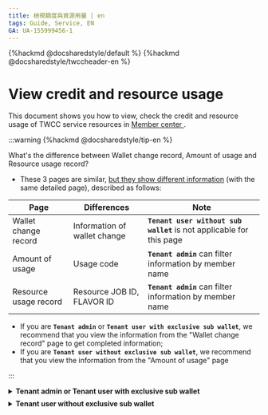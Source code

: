 ```yaml
---
title: 檢視額度與資源用量 | en
tags: Guide, Service, EN
GA: UA-155999456-1
---
```


{%hackmd @docsharedstyle/default %}
{%hackmd @docsharedstyle/twccheader-en %}


# View credit and resource usage

This document shows you how to view, check the credit and resource usage of TWCC service resources in [<ins>Member center <i class="fa fa-question-circle fa-question-circle-for-service" aria-hidden="true"></i></ins>](https://man.twcc.ai/@twsdocs/howto-service-access-service-en).

:::warning
{%hackmd @docsharedstyle/tip-en %}

What's the difference between Wallet change record, Amount of usage and Resource usage record?

- These 3 pages are similar, <ins>but they show different information</ins> (with the same detailed page), described as follows:

| Page | Differences | Note |
| -------- | -------- | -------- |
| Wallet change record    | Information of wallet change    | **`Tenant user without sub wallet`** is not applicable  for this page   |
| Amount of usage     |  Usage code  |  **`Tenant admin`** can filter information by member name    | 
| Resource usage record     | Resource JOB ID,  FLAVOR ID  |  **`Tenant admin`** can filter information by member name    |

- If you are **`Tenant admin`** or **`Tenant user with exclusive sub wallet`**, we recommend that you view the information from the "Wallet change record" page to get completed information;
- If you are **`Tenant user without exclusive sub wallet`**, we recommend that you view the information from the "Amount of usage" page

:::

<!-- 1 start -->

<details class="docspoiler">

<summary><b>Tenant admin or Tenant user with exclusive sub wallet</b></summary>

<br>

If you are"**Tenant admin**" or "**Tenant user with exclusive sub wallet**", please follow the steps to view the wallet change records and the corresponding amount of usage and resource usage:

### Step 1. Choose the project 

After entering service member center, click "**Projects**" > "**My Projects**" > choose the project you'd like to view the resource usage.


### Step 2. Wallet change record

click "**Wallet change record**" > click "**Wallet**"^[1]^ > "**Choose date**" > "**Service**"^[2]^ > click "**Transaction category**"^[3]^。


![](https://cos.twcc.ai/SYS-MANUAL/uploads/upload_043d98ab77e46b651a4b768cc7beeb54.png)


:::info

{%hackmd @docsharedstyle/note-en %}

[1] You can choose "**All(defalut)**", or "**main wallet**" or "**sub wallet**"
[2] Choose "**Taiwan Computing Cloud(TWCC)**" > Choose service (VCS, CCS...)
[3] You can choose "**All(defalut)**", or "**resource re-billing**" or "**resource re-funding**"...
:::

As shown in the picture above, this page record the time of each transaction, Service items, Amount of variance, Wallet balance... and other information.



**The following table shows an example:**：

- `2021/07/25 12:08:05` complete the wallet change, amount of variance of this transaction is `0.0784`,debit from`main wallet`；
- Change request from user `leoxxx` (supercomputer account) who use `Virtual Compute Service (VCS)` Service；
- Before this transaction, Wallet balance is `2631xxx`. After the transaction, Wallet balance becomes `2631xxxx`。


|Time |Transaction number | Service items |Modifier name | Transaction Category | Wallet name |Wallet balance (front) |Amount of variance | Wallet balance (back) | |
| -------- | -------- | -------- | -------- | -------- | -------- |----- |----- |----- |----- |
|2021/07/25 12:08:05    |M54709357   | Taiwan Computing Cloud(TWCC) > Virtual Compute Service (VCS)     | leoxxx     |Resource deduction| Main wallet    |2,631xxx     |-0.0784     | 2,631xxx | detailed information |

### Step 3. detailed information

click "**detailed information**" to check Identification code, Resource use period... of this transaction.

![](https://cos.twcc.ai/SYS-MANUAL/uploads/upload_f99be53362e5bef8f191f35a02f67871.png)



</details>

<!-- Space -->

<div style="height:8px"></div>

<!-- 2. start -->

<details class="docspoiler">

<summary><b>Tenant user without exclusive sub wallet</b></summary>

<br>


If you are **`Tenant user without exclusive sub wallet`**, please follow the steps to view the amount of usage and resource usage:

### Step 1. choose the project 

After entering service member center, click "**Projects**" > "**My Projects**" > choose the project you'd like to view the resource usage.

![](https://cos.twcc.ai/SYS-MANUAL/uploads/upload_e94f23b75104b1c6d626db5ea910d97d.png)

### Step 2. Amount of usage

click "**Amount of usage**" > Choose"**Service**"^[1]^ > Choose "**Name**" ^[2]^ > "**Choose date**" > Choose"**Transaction Category**"^[3]^。

![](https://cos.twcc.ai/SYS-MANUAL/uploads/upload_8db976c092bb5465542af4c05bddfd6a.png)



:::info

{%hackmd @docsharedstyle/note-en %}

[1] Choose "**Taiwan Computing Cloud(TWCC)**" > Choose service (VCS, CCS...)
[2] **`Tenant user`** can only view personal information, **`Tenant Admin`** can view all members in the project by choosing Name.
[3] It's not necessary to choose, or you can select "**Resource debit**" or"**Resource offset**" 
:::

As shown in the figure above, this page records the time of each usage, supercomputer account, usage information... and other information.

**The following table shows an example:**：

The system recorded an amount of usage at `2021/07/06 18:06:15` , User Name: `xxx` (Supercomputer account：`u3xxxx`)。


| Usage code | Time | Usage number |Supercomputer account |Name |Usage information |Detailed information |
| -------- | -------- | -------- |-------- |-------- |-------- |-------- |
|D16DD20D838A29376B8D25     | 2021/07/06 18:06:15     | M53168389     |u3xxxx    |xxx     |-16.4068    |Detailed information    |


### Step 3. Detailed information

Click "**Detailed information**" and you'll see that amount of usage and its corresponding Resource use period, Service ID, Resource use period...and more detailed information.


**Example**：

- VCS instance was created at at `2021/08/04 12:00:00`, VM Service name is `vmbetty0728`, VM Service ID is `2001057`
- VCS instance was deleted at :`2021/08/04 15:00:00` , Resource use period：`10800 秒(sec)`, Quota valuation is `5.3235`.

![](https://cos.twcc.ai/SYS-MANUAL/uploads/upload_f22b874a51f631c0c824fc810e38e76c.png)


</details>

<br>

